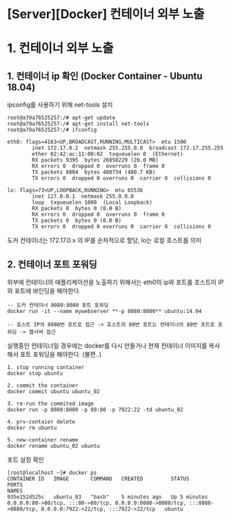 # [Server][Docker] 컨테이너 외부 노출

# 1. 컨테이너 외부 노출

## 1. 컨테이너 ip 확인 (Docker Container - Ubuntu 18.04)

ipconfig를 사용하기 위해 net-tools 설치

```
root@a79a76525257:/# apt-get update
root@a79a76525257:/# apt-get install net-tools
root@a79a76525257:/# ifconfig

eth0: flags=4163<UP,BROADCAST,RUNNING,MULTICAST>  mtu 1500
        inet 172.17.0.2  netmask 255.255.0.0  broadcast 172.17.255.255
        ether 02:42:ac:11:00:02  txqueuelen 0  (Ethernet)
        RX packets 9395  bytes 26058229 (26.0 MB)
        RX errors 0  dropped 0  overruns 0  frame 0
        TX packets 8804  bytes 480734 (480.7 KB)
        TX errors 0  dropped 0 overruns 0  carrier 0  collisions 0

lo: flags=73<UP,LOOPBACK,RUNNING>  mtu 65536
        inet 127.0.0.1  netmask 255.0.0.0
        loop  txqueuelen 1000  (Local Loopback)
        RX packets 0  bytes 0 (0.0 B)
        RX errors 0  dropped 0  overruns 0  frame 0
        TX packets 0  bytes 0 (0.0 B)
        TX errors 0  dropped 0 overruns 0  carrier 0  collisions 0
```

도커 컨테이너는 172.17.0.x 의 IP를 순차적으로 할당, lo는 로컬 호스트를 의미

## 2. 컨테이너 포트 포워딩

외부에 컨테이너의 애플리케이션을 노출하기 위해서는 eth0의 ip와 포트를 호스트이 IP와 포트에 바인딩을 해야한다. 

```
-- 도커 컨테이너 8080:8080 포트 포워딩
docker run -it --name mywebserver **-p 8080:8080** ubuntu:14.04

-- 호스트 IP의 8080번 포트로 접근 -> 호스트의 80번 포트는 컨테이너의 80번 포트로 포워딩 -> 웹서버 접근
```

실행중인 컨테이너일 경우에는 docker를 다시 만들거나 현재 컨테이너 이미지를 복사해서 포트 포워딩을 해야한다. (불편..)

```
1. stop running container
docker stop ubuntu

2. commit the container
docker commit ubuntu ubuntu_02

3. re-run the commited image
docker run -p 8080:8080 -p 80:80 -p 7922:22 -td ubuntu_02

4. prv-contaier delete
docker rm ubuntu

5. new-container rename
docker rename ubuntu_02 ubuntu
```

포트 설정 확인

```
[root@localhost ~]# docker ps
CONTAINER ID   IMAGE       COMMAND   CREATED         STATUS         PORTS                                                                                                                 NAMES
935e152d525c   ubuntu_03   "bash"    5 minutes ago   Up 5 minutes   0.0.0.0:80->80/tcp, :::80->80/tcp, 0.0.0.0:8080->8080/tcp, :::8080->8080/tcp, 0.0.0.0:7922->22/tcp, :::7922->22/tcp   ubuntu
```